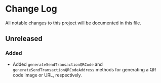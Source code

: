 # Change Log
All notable changes to this project will be documented in this file.

## Unreleased
### Added
- Added `generateSendTransactionQRCode` and `generateSendTransactionQRCodeAddress` methods for generating a QR code image or URL, respectively.